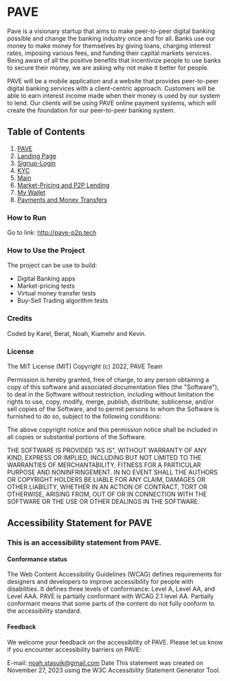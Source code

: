 # PAVE

Pave is a visionary startup that aims to make peer-to-peer digital banking possible and change the banking industry once and for all. Banks use our money to make money for themselves by giving loans, charging interest rates,  imposing various fees, and funding their capital markets services. Being aware of all the positive benefits that incentivize people to use banks to secure their money,  we are asking why not make it better for people. 

PAVE will be a mobile application and a website that provides peer-to-peer digital banking services with a client-centric approach. Customers will be able to earn interest income made when their money is used by our system to lend. Our clients will be using PAVE online payment systems, which will create the foundation for our peer-to-peer banking system.

## Table of Contents

1. [PAVE](#id-section1)
2. [Landing Page](#id-section2)
3. [Signup-Login](#id-section3)
4. [KYC](#id-section4)
5. [Main](#id-section5)
6. [Market-Pricing and P2P Lending](#id-section6)
7. [My Wallet](#id-section7)
8. [Payments and Money Transfers](#id-section8)

### How to Run

Go to link: http://pave-p2p.tech


### How to Use the Project

The project can be use to build:

* Digital Banking apps
* Market-pricing tests
* Virtual money transfer tests
* Buy-Sell Trading algorithm tests

### Credits

Coded by Karel, Berat, Noah, Kiamehr and Kevin.

### License

The MIT License (MIT) Copyright (c) 2022, PAVE Team

Permission is hereby granted, free of charge, to any person obtaining a copy of this software and associated documentation files (the "Software"), to deal in the Software without restriction, including without limitation the rights to use, copy, modify, merge, publish, distribute, sublicense, and/or sell copies of the Software, and to permit persons to whom the Software is furnished to do so, subject to the following conditions:

The above copyright notice and this permission notice shall be included in all copies or substantial portions of the Software.

THE SOFTWARE IS PROVIDED "AS IS", WITHOUT WARRANTY OF ANY KIND, EXPRESS OR IMPLIED, INCLUDING BUT NOT LIMITED TO THE WARRANTIES OF MERCHANTABILITY, FITNESS FOR A PARTICULAR PURPOSE AND NONINFRINGEMENT. IN NO EVENT SHALL THE AUTHORS OR COPYRIGHT HOLDERS BE LIABLE FOR ANY CLAIM, DAMAGES OR OTHER LIABILITY, WHETHER IN AN ACTION OF CONTRACT, TORT OR OTHERWISE, ARISING FROM, OUT OF OR IN CONNECTION WITH THE SOFTWARE OR THE USE OR OTHER DEALINGS IN THE SOFTWARE.

## Accessibility Statement for PAVE
### This is an accessibility statement from PAVE.

#### Conformance status
The Web Content Accessibility Guidelines (WCAG) defines requirements for designers and developers to improve accessibility for people with disabilities. It defines three levels of conformance: Level A, Level AA, and Level AAA. PAVE is partially conformant with WCAG 2.1 level AA. Partially conformant means that some parts of the content do not fully conform to the accessibility standard.

#### Feedback
We welcome your feedback on the accessibility of PAVE. Please let us know if you encounter accessibility barriers on PAVE:

E-mail: noah.stasuik@gmail.com
Date
This statement was created on November 27, 2023 using the W3C Accessibility Statement Generator Tool.

